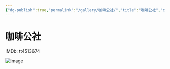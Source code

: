 ```yaml
---
{"dg-publish":true,"permalink":"/gallery/咖啡公社/","title":"咖啡公社","created":"2025-05-29T16:47:34.843+08:00"}
---
```



# 咖啡公社

IMDb: tt4513674

![image](https://img3.doubanio.com/view/photo/s_ratio_poster/public/p2365870567.webp)
